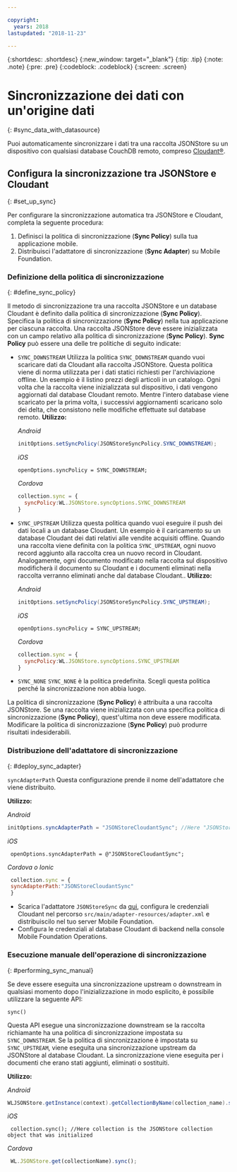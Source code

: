 ```yaml
---

copyright:
  years: 2018
lastupdated: "2018-11-23"

---
```


{:shortdesc: .shortdesc}
{:new_window: target="_blank"}
{:tip: .tip}
{:note: .note}
{:pre: .pre}
{:codeblock: .codeblock}
{:screen: .screen}

# Sincronizzazione dei dati con un'origine dati
{: #sync_data_with_datasource}

Puoi automaticamente sincronizzare i dati tra una raccolta JSONStore su un dispositivo con qualsiasi database CouchDB remoto, compreso [Cloudant®](https://www.ibm.com/in-en/marketplace/database-management).

## Configura la sincronizzazione tra JSONStore e Cloudant
{: #set_up_sync}

Per configurare la sincronizzazione automatica tra JSONStore e Cloudant, completa la seguente procedura:

1. Definisci la politica di sincronizzazione (**Sync Policy**) sulla tua applicazione mobile.
2. Distribuisci l'adattatore di sincronizzazione (**Sync Adapter**) su Mobile Foundation.

### Definizione della politica di sincronizzazione
{: #define_sync_policy}

Il metodo di sincronizzazione tra una raccolta JSONStore e un database Cloudant è definito dalla politica di sincronizzazione (**Sync Policy**). Specifica la politica di sincronizzazione (**Sync Policy**) nella tua applicazione per ciascuna raccolta.
Una raccolta JSONStore deve essere inizializzata con un campo relativo alla politica di sincronizzazione (**Sync Policy**). **Sync Policy** può essere una delle tre politiche di seguito indicate:

* `SYNC_DOWNSTREAM`
  Utilizza la politica `SYNC_DOWNSTREAM` quando vuoi scaricare dati da Cloudant alla raccolta JSONStore. Questa politica viene di norma utilizzata per i dati statici richiesti per l'archiviazione offline. Un esempio è il listino prezzi degli articoli in un catalogo. Ogni volta che la raccolta viene inizializzata sul dispositivo, i dati vengono aggiornati dal database Cloudant remoto. Mentre l'intero database viene scaricato per la prima volta, i successivi aggiornamenti scaricano solo dei delta, che consistono nelle modifiche effettuate sul database remoto.
  **Utilizzo:**

  *Android*
  ```java
  initOptions.setSyncPolicy(JSONStoreSyncPolicy.SYNC_DOWNSTREAM);
  ```

  *iOS*
  ```objc
  openOptions.syncPolicy = SYNC_DOWNSTREAM;
  ```
  
  *Cordova*
  ```javascript
  collection.sync = {
    syncPolicy:WL.JSONStore.syncOptions.SYNC_DOWNSTREAM
  }
  ```

* `SYNC_UPSTREAM`
  Utilizza questa politica quando vuoi eseguire il push dei dati locali a un database Cloudant. Un esempio è il caricamento su un database Cloudant dei dati relativi alle vendite acquisiti offline. Quando una raccolta viene definita con la politica `SYNC_UPSTREAM`, ogni nuovo record aggiunto alla raccolta crea un nuovo record in Cloudant. Analogamente, ogni documento modificato nella raccolta sul dispositivo modificherà il documento su Cloudant e i documenti eliminati nella raccolta verranno eliminati anche dal database Cloudant..
  **Utilizzo:**

  *Android*
  ```java
  initOptions.setSyncPolicy(JSONStoreSyncPolicy.SYNC_UPSTREAM);
  ```

  *iOS*
  ```objc
  openOptions.syncPolicy = SYNC_UPSTREAM;
  ```
  
  *Cordova*
  ```javascript
  collection.sync = {
    syncPolicy:WL.JSONStore.syncOptions.SYNC_UPSTREAM
  }
  ```

* `SYNC_NONE`
  `SYNC_NONE` è la politica predefinita. Scegli questa politica perché la sincronizzazione non abbia luogo.

La politica di sincronizzazione (**Sync Policy**) è attribuita a una raccolta JSONStore. Se una raccolta viene inizializzata con una specifica politica di sincronizzazione (**Sync Policy**), quest'ultima non deve essere modificata. Modificare la politica di sincronizzazione (**Sync Policy**) può produrre risultati indesiderabili.

### Distribuzione dell'adattatore di sincronizzazione
{: #deploy_sync_adapter}

`syncAdapterPath`
Questa configurazione prende il nome dell'adattatore che viene distribuito.

**Utilizzo:**

*Android*
 ```java
 initOptions.syncAdapterPath = "JSONStoreCloudantSync"; //Here "JSONStoreCloudantSync" is the name of the adapter.
 ```

*iOS*
 ```objc
  openOptions.syncAdapterPath = @"JSONStoreCloudantSync";
 ```
  
*Cordova o Ionic*
 ```javascript
  collection.sync = {
  syncAdapterPath:"JSONStoreCloudantSync"
  }
 ```

* Scarica l'adattatore `JSONStoreSync` da [qui](https://github.com/MobileFirst-Platform-Developer-Center/JSONStoreCloudantSync/), configura le credenziali Cloudant nel percorso `src/main/adapter-resources/adapter.xml` e distribuiscilo nel tuo server Mobile Foundation.
* Configura le credenziali al database Cloudant di backend nella console Mobile Foundation Operations.

### Esecuzione manuale dell'operazione di sincronizzazione
{: #performing_sync_manual}

Se deve essere eseguita una sincronizzazione upstream o downstream in qualsiasi momento dopo l'inizializzazione in modo esplicito, è possibile utilizzare la seguente API:

`sync()`

Questa API esegue una sincronizzazione downstream se la raccolta richiamante ha una politica di sincronizzazione impostata su `SYNC_DOWNSTREAM`. Se la politica di sincronizzazione è impostata su `SYNC_UPSTREAM`, viene eseguita una sincronizzazione upstream da JSONStore al database Cloudant. La sincronizzazione viene eseguita per i documenti che erano stati aggiunti, eliminati o sostituiti.

**Utilizzo:**

*Android*
 ```java
 WLJSONStore.getInstance(context).getCollectionByName(collection_name).sync();
 ```

*iOS*
 ```objc
  collection.sync(); //Here collection is the JSONStore collection object that was initialized
 ```
  
*Cordova*
 ```javascript
  WL.JSONStore.get(collectionName).sync();
 ```

